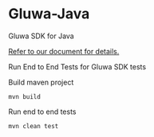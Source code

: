 # Gluwa-Java
Gluwa SDK for Java

[Refer to our document for details.](https://docs.gluwa.com/development/gluwa-sdk-for-java)

Run End to End Tests for Gluwa SDK tests

Build maven project

    mvn build
    
Run end to end tests

    mvn clean test

